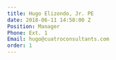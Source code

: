 ```yaml
---
title: Hugo Elizondo, Jr. PE
date: 2018-06-11 14:58:00 Z
Position: Manager
Phone: Ext. 1
Email: hugo@cuatroconsultants.com
order: 1
---
```


